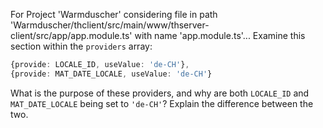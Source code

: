 For Project 'Warmduscher' considering file in path 'Warmduscher/thclient/src/main/www/thserver-client/src/app/app.module.ts' with name 'app.module.ts'... 
Examine this section within the `providers` array:
```ts
{provide: LOCALE_ID, useValue: 'de-CH'},
{provide: MAT_DATE_LOCALE, useValue: 'de-CH'}
```
What is the purpose of these providers, and why are both `LOCALE_ID` and `MAT_DATE_LOCALE` being set to `'de-CH'`? Explain the difference between the two.